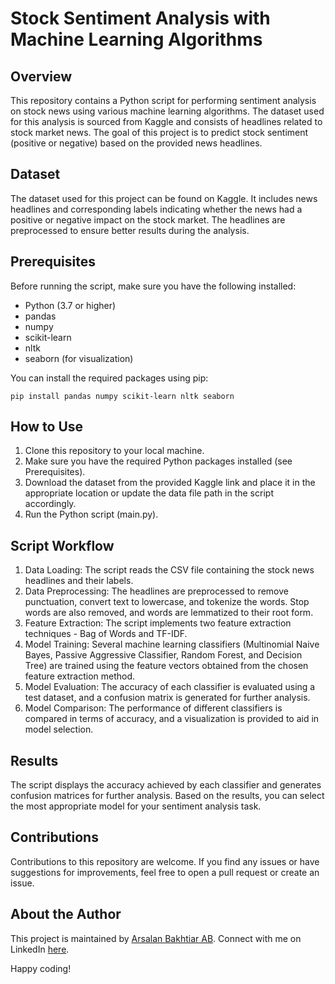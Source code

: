 # Stock Sentiment Analysis with Machine Learning Algorithms

## Overview

This repository contains a Python script for performing sentiment analysis on stock news using various machine learning algorithms. The dataset used for this analysis is sourced from Kaggle and consists of headlines related to stock market news. The goal of this project is to predict stock sentiment (positive or negative) based on the provided news headlines.

## Dataset

The dataset used for this project can be found on Kaggle. It includes news headlines and corresponding labels indicating whether the news had a positive or negative impact on the stock market. The headlines are preprocessed to ensure better results during the analysis.

## Prerequisites

Before running the script, make sure you have the following installed:

- Python (3.7 or higher)
- pandas
- numpy
- scikit-learn
- nltk
- seaborn (for visualization)

You can install the required packages using pip:

```
pip install pandas numpy scikit-learn nltk seaborn
```

## How to Use

1. Clone this repository to your local machine.
2. Make sure you have the required Python packages installed (see Prerequisites).
3. Download the dataset from the provided Kaggle link and place it in the appropriate location or update the data file path in the script accordingly.
4. Run the Python script (main.py).

## Script Workflow

1. Data Loading: The script reads the CSV file containing the stock news headlines and their labels.
2. Data Preprocessing: The headlines are preprocessed to remove punctuation, convert text to lowercase, and tokenize the words. Stop words are also removed, and words are lemmatized to their root form.
3. Feature Extraction: The script implements two feature extraction techniques - Bag of Words and TF-IDF.
4. Model Training: Several machine learning classifiers (Multinomial Naive Bayes, Passive Aggressive Classifier, Random Forest, and Decision Tree) are trained using the feature vectors obtained from the chosen feature extraction method.
5. Model Evaluation: The accuracy of each classifier is evaluated using a test dataset, and a confusion matrix is generated for further analysis.
6. Model Comparison: The performance of different classifiers is compared in terms of accuracy, and a visualization is provided to aid in model selection.

## Results

The script displays the accuracy achieved by each classifier and generates confusion matrices for further analysis. Based on the results, you can select the most appropriate model for your sentiment analysis task.

## Contributions

Contributions to this repository are welcome. If you find any issues or have suggestions for improvements, feel free to open a pull request or create an issue.

## About the Author

This project is maintained by [Arsalan Bakhtiar AB](https://github.com/arsalanbakhtiarab). Connect with me on LinkedIn [here](https://www.linkedin.com/in/arsalan-bakhtiar-ab-1b8467253/).

Happy coding!

